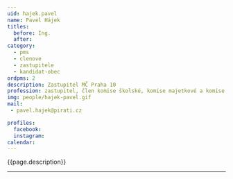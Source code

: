 ```yaml
---
uid: hajek.pavel
name: Pavel Hájek
titles:
  before: Ing.
  after:
category:
  - pms
  - clenove
  - zastupitele    
  - kandidat-obec 
ordpms: 2
description: Zastupitel MČ Praha 10
profession: zastupitel, člen komise školské, komise majetkové a komise územního rozvoje
img: people/hajek-pavel.gif
mail:
 - pavel.hajek@pirati.cz

profiles:
  facebook: 
  instagram: 
calendar: 
---
```


{{page.description}}



---
